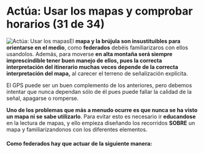# Actúa: Usar los mapas y comprobar horarios (31 de 34)

![Actúa: Usar los mapas](./gps_files/4986293859_1c7e313b7c_b.jpg)El **mapa y la brújula son insustituibles para orientarse en el medio**, como **federados** debéis familiarizaros con ellos usandolos. Además, para moverse **en alta montaña será siempre imprescindible tener buen manejo de ellos, pues la correcta interpretación del itinerario muchas veces depende de la correcta interpretación del mapa,** al carecer el terreno de señalización explícita.

El GPS puede ser un buen complemento de los anteriores, pero debemos intentar que nunca dependan sólo de él pues puede fallar la calidad de la señal, apagarse o romperse.

**Uno de los problemas que más a menudo ocurre es que nunca se ha visto un mapa ni se sabe utilizarlo**. Para evitar esto es necesario ir **educandose** en la lectura de mapas, y ello empieza diseñando los recorridos **SOBRE** un mapa y familiarizandonos con los diferentes elementos.  

#### Como **federados** hay que actuar de la siguiente manera: